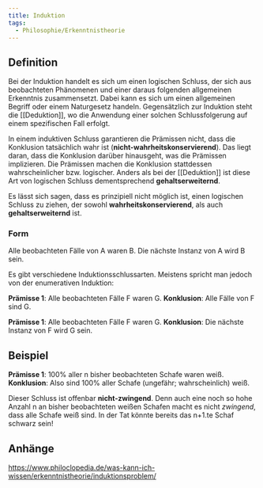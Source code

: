 ```yaml
---
title: Induktion
tags:
  - Philosophie/Erkenntnistheorie
---
```


## Definition

Bei der Induktion handelt es sich um einen logischen Schluss, der sich aus beobachteten Phänomenen und einer daraus folgenden allgemeinen Erkenntnis zusammensetzt. Dabei kann es sich um einen allgemeinen Begriff oder einem Naturgesetz handeln. Gegensätzlich zur Induktion steht die [[Deduktion]], wo die Anwendung einer solchen Schlussfolgerung auf einem spezifischen Fall erfolgt.

In einem induktiven Schluss garantieren die Prämissen nicht, dass die Konklusion tatsächlich wahr ist (**nicht-wahrheitskonservierend**). Das liegt daran, dass die Konklusion darüber hinausgeht, was die Prämissen implizieren. Die Prämissen machen die Konklusion stattdessen wahrscheinlicher bzw. logischer. Anders als bei der [[Deduktion]] ist diese Art von logischen Schluss dementsprechend **gehaltserweiternd**.

Es lässt sich sagen, dass es prinzipiell nicht möglich ist, einen logischen Schluss zu ziehen, der sowohl **wahrheitskonservierend**, als auch **gehaltserweiternd** ist.

### Form

Alle beobachteten Fälle von A waren B. 
Die nächste Instanz von A wird B sein.

Es gibt verschiedene Induktionsschlussarten. Meistens spricht man jedoch von der enumerativen Induktion:

**Prämisse 1**: Alle beobachteten Fälle F waren G.
**Konklusion**: Alle Fälle von F sind G.

**Prämisse 1**: Alle beobachteten Fälle F waren G. 
**Konklusion**: Die nächste Instanz von F wird G sein.

## Beispiel

**Prämisse 1**: 100% aller n bisher beobachteten Schafe waren weiß.
**Konklusion**: Also sind 100% aller Schafe (ungefähr; wahrscheinlich) weiß.

Dieser Schluss ist offenbar **nicht-zwingend**. Denn auch eine noch so hohe Anzahl n an bisher beobachteten weißen Schafen macht es nicht _zwingend_, dass alle Schafe weiß sind. In der Tat könnte bereits das n+1.te Schaf schwarz sein!

## Anhänge

https://www.philoclopedia.de/was-kann-ich-wissen/erkenntnistheorie/induktionsproblem/



[^1]: Macleod, Christopher. „John Stuart Mill“. In _The Stanford Encyclopedia of Philosophy_, herausgegeben von Edward N. Zalta, Summer 2020. Metaphysics Research Lab, Stanford University, 2020. [https://plato.stanford.edu/archives/sum2020/entries/mill/](https://plato.stanford.edu/archives/sum2020/entries/mill/).